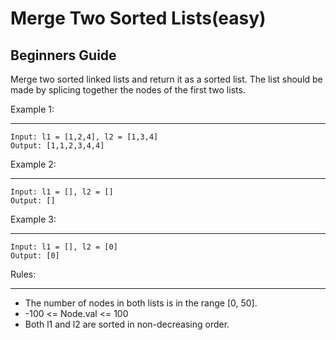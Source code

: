 # Merge Two Sorted Lists(easy)

## Beginners Guide

Merge two sorted linked lists and return it as a sorted list. The list should be made by splicing together the nodes of the first two lists.

Example 1:

---

```go=
Input: l1 = [1,2,4], l2 = [1,3,4]
Output: [1,1,2,3,4,4]
```

Example 2:

---

```go=
Input: l1 = [], l2 = []
Output: []
```

Example 3:

---

```go=
Input: l1 = [], l2 = [0]
Output: [0]
```

Rules:

---

* The number of nodes in both lists is in the range [0, 50].
* -100 <= Node.val <= 100
* Both l1 and l2 are sorted in non-decreasing order.
